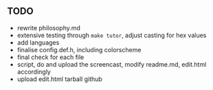 ## TODO

* rewrite philosophy.md
* extensive testing through `make tutor`, adjust casting for hex values
* add languages
* finalise config.def.h, including colorscheme
* final check for each file
* script, do and upload the screencast, modify readme.md, edit.html accordingly
* upload
    edit.html
    tarball
    github
